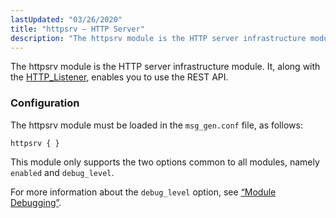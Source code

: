 ```yaml
---
lastUpdated: "03/26/2020"
title: "httpsrv – HTTP Server"
description: "The httpsrv module is the HTTP server infrastructure module It along with the HTTP Listener enables you to use the REST API The httpsrv module must be loaded in the msg gen conf file as follows This module only supports the two options common to all modules namely enabled and..."
---
```


The httpsrv module is the HTTP server infrastructure module. It, along with the [HTTP_Listener](/momentum/4/http-listener), enables you to use the REST API.

### <a name="modules.httpsrv.config"></a> Configuration

The httpsrv module must be loaded in the `msg_gen.conf` file, as follows:

`httpsrv { }`

This module only supports the two options common to all modules, namely `enabled` and `debug_level`.

For more information about the `debug_level` option, see [“Module Debugging”](/momentum/4/4-module-config#module_config.debugging).